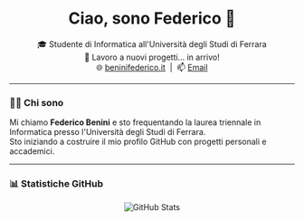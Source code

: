 <h1 align="center">Ciao, sono Federico 👋</h1>

<p align="center">
  🎓 Studente di Informatica all'Università degli Studi di Ferrara <br>
  🚧 Lavoro a nuovi progetti... in arrivo! <br>
  🌐 <a href="https://beninifederico.it" target="_blank">beninifederico.it</a> &nbsp;|&nbsp;
  📫 <a href="mailto:beninifederico@beninifederico.it">Email</a>
</p>

---

### 👨‍💻 Chi sono

Mi chiamo **Federico Benini** e sto frequentando la laurea triennale in Informatica presso l'Università degli Studi di Ferrara.  
Sto iniziando a costruire il mio profilo GitHub con progetti personali e accademici.

---

### 📊 Statistiche GitHub

<p align="center">
  <img src="https://github-readme-stats.vercel.app/api?username=Enoo8-dev&show_icons=true&theme=default&hide_title=true" alt="GitHub Stats" />
</p>

